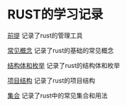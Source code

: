 # RUST的学习记录
[前提](./rust_premise.md) 记录了rust的管理工具 

[常见概念](./rust_grammar.md) 记录了rust的基础的常见概念 

[结构体和枚举](./rust_struct_enum.md) 记录了rust的结构体和枚举  

[项目结构](./rust_framework.md) 记录了rust的项目结构  

[集合](./rust_collections.md) 记录了rust中的常见集合和用法